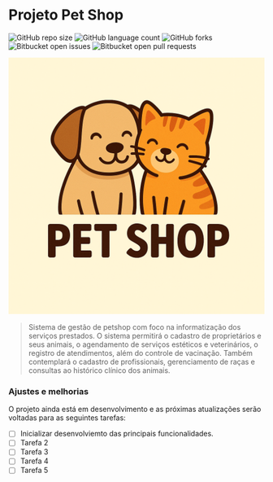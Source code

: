 # Projeto Pet Shop

![GitHub repo size](https://img.shields.io/github/repo-size/laysonbatista/petshop-backend?style=for-the-badge)
![GitHub language count](https://img.shields.io/github/languages/count/laysonbatista/petshop-backend?style=for-the-badge)
![GitHub forks](https://img.shields.io/github/forks/laysonbatista/petshop-backend?style=for-the-badge)
![Bitbucket open issues](https://img.shields.io/bitbucket/issues/laysonbatista/petshop-backend?style=for-the-badge)
![Bitbucket open pull requests](https://img.shields.io/bitbucket/pr-raw/laysonbatista/petshop-backend?style=for-the-badge)

<img src="imagem.png" alt="Exemplo imagem">

> Sistema de gestão de petshop com foco na informatização dos serviços prestados. O sistema permitirá o cadastro de proprietários e seus animais, o agendamento de serviços estéticos e veterinários, o registro de atendimentos, além do controle de vacinação. Também contemplará o cadastro de profissionais, gerenciamento de raças e consultas ao histórico clínico dos animais.

### Ajustes e melhorias

O projeto ainda está em desenvolvimento e as próximas atualizações serão voltadas para as seguintes tarefas:

- [ ] Inicializar desenvolviemto das principais funcionalidades.
- [ ] Tarefa 2
- [ ] Tarefa 3
- [ ] Tarefa 4
- [ ] Tarefa 5
